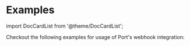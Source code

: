 # Examples

import DocCardList from '@theme/DocCardList';

Checkout the following examples for usage of Port's webhook integration:

<DocCardList/>
